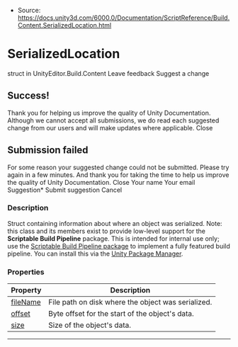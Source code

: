 * Source: https://docs.unity3d.com/6000.0/Documentation/ScriptReference/Build.Content.SerializedLocation.html

# SerializedLocation
struct in UnityEditor.Build.Content
Leave feedback
Suggest a change
## Success!
Thank you for helping us improve the quality of Unity Documentation. Although we cannot accept all submissions, we do read each suggested change from our users and will make updates where applicable.
Close
## Submission failed
For some reason your suggested change could not be submitted. Please <a>try again</a> in a few minutes. And thank you for taking the time to help us improve the quality of Unity Documentation.
Close
Your name Your email Suggestion* Submit suggestion
Cancel
### Description
Struct containing information about where an object was serialized.
Note: this class and its members exist to provide low-level support for the **Scriptable Build Pipeline** package. This is intended for internal use only; use the [Scriptable Build Pipeline package](https://docs.unity3d.com/Packages/com.unity.scriptablebuildpipeline@latest/index.html) to implement a fully featured build pipeline. You can install this via the [Unity Package Manager](https://docs.unity3d.com/Packages/com.unity.package-manager-ui@latest/index.html).
### Properties
Property | Description  
---|---  
[fileName](https://docs.unity3d.com/6000.0/Documentation/ScriptReference/Build.Content.SerializedLocation-fileName.html) | File path on disk where the object was serialized.  
[offset](https://docs.unity3d.com/6000.0/Documentation/ScriptReference/Build.Content.SerializedLocation-offset.html) | Byte offset for the start of the object's data.  
[size](https://docs.unity3d.com/6000.0/Documentation/ScriptReference/Build.Content.SerializedLocation-size.html) | Size of the object's data.  
* * *
